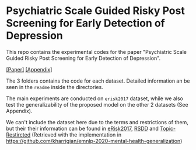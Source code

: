 # Psychiatric Scale Guided Risky Post Screening for Early Detection of Depression

This repo contains the experimental codes for the paper "Psychiatric Scale Guided Risky Post Screening for Early Detection of Depression". 

[\[Paper\]](./paper.pdf) [\[Appendix\]](./appendix.pdf)

The 3 folders contains the code for each dataset. Detailed information an be seen in the `readme` inside the directories. 

The main experiments are conducted on `erisk2017` dataset, while we also test the generalizability of the proposed model on the other 2 datasets (See Appendix).

We can't include the dataset here due to the terms and restrictions of them, but their their information can be found in [eRisk2017](https://erisk.irlab.org/2017/index.html), [RSDD](https://georgetown-ir-lab.github.io/emnlp17-depression/) and [Topic-Restircted](https://aclanthology.org/W18-4102/) (Retrieved with the implementation in https://github.com/kharrigian/emnlp-2020-mental-health-generalization)